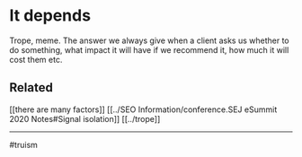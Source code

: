 # It depends

Trope, meme. The answer we always give when a client asks us whether to do something, what impact it will have if we recommend it, how much it will cost them etc.

## Related
[[there are many factors]]
[[../SEO Information/conference.SEJ eSummit 2020 Notes#Signal isolation]]
[[../trope]]

---
#truism